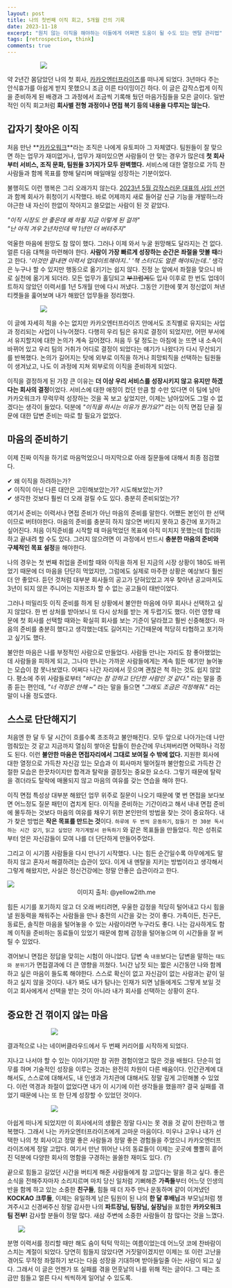 ```yaml
---
layout: post
title: 나의 첫번째 이직 회고, 5개월 간의 기록
date: 2023-11-18
excerpt: "원치 않는 이직을 해야하는 이들에게 어쩌면 도움이 될 수도 있는 멘탈 관리법"
tags: [retrospection, think]
comments: true
---
```


<div style="width:70% !important; margin:0 auto">
<img src="https://github.com/xrabcde/xrabcde.github.io/assets/56033755/da8d1e16-42c9-4c4b-9f60-1533fb48374c">
</div>

약 2년간 몸담았던 나의 첫 회사, [카카오엔터프라이즈](https://kakaoenterprise.com/)를 떠나게 되었다. 
3년마다 주는 안식휴가를 아쉽게 받지 못했으니 조금 이른 타이밍이긴 하다.
이 글은 갑작스럽게 이직을 준비하게 된 배경과 그 과정에서 조금씩 기록해 뒀던 마음가짐들을 모은 글이다.
일반적인 이직 회고처럼 **회사별 전형 과정이나 면접 복기 등의 내용을 다루지는 않는다.**

## 갑자기 찾아온 이직

처음 만난 **[카카오워크](https://www.kakaowork.com/)**라는 조직은 나에게 유토피아 그 자체였다. 
팀원들이 잘 맞으면 하는 업무가 재미없거나, 업무가 재미있으면 사람들이 안 맞는 경우가 많은데
**첫 회사부터 서비스, 조직 문화, 팀원들 3가지가 모두 완벽했다.** 
서비스에 대한 열정으로 가득 찬 사람들과 함께 목표를 향해 달리며 매일매일 성장하는 기분이었다.

불행히도 이런 행복은 그리 오래가지 않는다.
[2023년 5월 갑작스러운 대표의 사임 선언](https://biz.chosun.com/it-science/ict/2023/05/12/4VVY2G7OFVCT3DLQ3VHG4O6YKA/)과 함께 회사가 휘청이기 시작했다. 
바로 어제까지 새로 들어갈 신규 기능을 개발하느라 야근한 내 자신이 한없이 작아지고 쓸모없는 사람이 된 것 같았다. 

*"이직 시장도 안 좋은데 왜 하필 지금 이렇게 된 걸까"*  
*"난 아직 겨우 2년차인데 딱 1년만 더 버텨주지"* 

억울한 마음에 원망도 참 많이 했다. 그러나 이제 와서 누굴 원망해도 달라지는 건 없다. 얼른 다음 대책을 마련해야 한다.
**사람이 가장 빠르게 성장하는 순간은 좌절을 맛볼 때**라고 한다.
*'이것만 끝내면 이력서 업데이트해야지..' '책 스터디도 얼른 해야되는데..'* 
생각은 누구나 할 수 있지만 행동으로 옮기기는 쉽지 않다.
진정 눈 앞에서 좌절을 맞으니 바로 실천에 옮기게 되더라.
모든 업무가 홀딩되고 ~~부끄럽게도~~ 입사 이후로 한 번도 업데이트하지 않았던 이력서를 1년 5개월 만에 다시 꺼냈다.
그동안 기한에 쫓겨 정신없이 쳐낸 티켓들을 훑어보며 내가 해왔던 업무들을 정리했다. 

<div style="width:70% !important; margin:0 auto">
<img src="https://github.com/xrabcde/xrabcde.github.io/assets/56033755/896da056-08c5-4488-97f6-3002dfc97ebe">
</div>

이 글에 자세히 적을 수는 없지만 카카오엔터프라이즈 안에서도 조직별로 유지되는 사업과 정리되는 사업이 나누어졌다. 
다행히 우리 팀은 유지로 결정이 되었지만, 어떤 부서에서 유지할지에 대한 논의가 계속 길어졌다. 
처음 두 달 정도는 아침에 눈 뜨면 내 소속이 바뀌어 있고 우리 팀의 거취가 어디로 결정이 되었다는 얘기가 나왔다가 
다시 무산되기를 반복했다. 
논의가 길어지는 탓에 외부로 이직을 하거나 희망퇴직을 선택하는 팀원들이 생겨났고, 나도 이 과정에 지쳐 외부로의 이직을 준비하게 되었다. 

이직을 결정하게 된 가장 큰 이유는 **더 이상 우리 서비스를 성장시키지 않고 유지만 하겠다는 회사의 결정**이었다. 
서비스에 대한 애정이 컸던 만큼 할 수만 있다면 이 팀에 남아 카카오워크가 무럭무럭 성장하는 것을 꼭 보고 싶었지만, 이제는 남아있어도 그럴 수 없겠다는 생각이 들었다. 
덕분에 *"이직을 하시는 이유가 뭔가요?"* 라는 이직 면접 단골 질문에 대한 답변 준비는 따로 할 필요가 없었다.

## 마음의 준비하기

이제 진짜 이직을 하기로 마음먹었으니 마지막으로 아래 질문들에 대해서 최종 점검했다.

✔︎  왜 이직을 하려하는가?  
✔︎  이직이 아닌 다른 대안은 고민해보았는가? 시도해보았는가?  
✔︎  생각한 것보다 훨씬 더 오래 걸릴 수도 있다. 충분히 준비되었는가?  

여기서 준비는 이력서나 면접 준비가 아닌 마음의 준비를 말한다. 
어쨌든 본인이 한 선택이므로 버텨야한다. 마음의 준비를 충분히 하지 않으면 버티지 못하고 중간에 포기하고 싶어진다. 
처음 이직준비를 시작할 때 마음먹었던 목표에 아직 미치지 못했는데 합리화하고 끝내려 할 수도 있다.
그러지 않으려면 이 과정에서 반드시 **충분한 마음의 준비와 구체적인 목표 설정**을 해야한다. 

나의 경우는 첫 번째 취업을 준비할 때와 이직을 하게 된 지금의 시장 상황이 180도 바뀌었기 때문에 더 마음을 단단히 먹었지만, 그럼에도 실제로 마주한 상황은 예상보다 훨씬 더 안 좋았다.
듣던 것처럼 대부분 회사들의 공고가 닫혀있었고 겨우 찾아낸 공고마저도
3년이 되지 않은 주니어는 지원조차 할 수 없는 공고들이 태반이었다.

그러나 떠밀리듯 이직 준비를 하게 된 상황에서 불안한 마음에 아무 회사나 선택하고 싶지 않았다.
한 번 상처를 받아보니 또 다시 상처를 받는 게 두렵기도 했다. 
이런 영향 때문에 첫 회사를 선택할 때와는 확실히 회사를 보는 기준이 달라졌고 훨씬 신중해졌다. 
마음의 준비를 충분히 했다고 생각했는데도 
길어지는 기간때문에 적당히 타협하고 포기하고 싶기도 했다. 

불안한 마음은 나를 부정적인 사람으로 만들었다.
사람들 만나는 자리도 참 좋아했었는데 사람들을 피하게 되고, 
그나마 만나는 가까운 사람들에게는 계속 힘든 얘기만 늘어놓는 모습이 참 못나보였다. 
어쩌다 나간 자리에서 웃으며 괜찮은 척 하는 것도 쉽지 않았다.
평소에 주위 사람들로부터 *"바다는 참 강하고 단단한 사람인 것 같다."* 라는 말을 종종 듣는 편인데,
*"너 걱정은 안해 ~"* 라는 말을 들으면 
*"그래도 조금은 걱정해줘."* 라는 말이 나올 정도였다. 

## 스스로 단단해지기

처음엔 한 달 두 달 시간이 흐를수록 초조하고 불안해진다. 
모두 앞으로 나아가는데 나만 멈춰있는 것 같고 지금까지 열심히 쌓아온 탑들이 한순간에 무너져버리면 어떡하나 걱정도 된다. 
이런 **불안한 마음은 면접자리에서 그대로 보여질 수 밖에 없다.** 
지원한 회사에 대한 열정으로 가득찬 자신감 있는 모습과 
이 회사마저 떨어질까 불안함으로 가득찬 간절한 모습은 한끗차이지만 
합격과 탈락을 결정짓는 중요한 요소다.
그렇기 때문에 탈락을 겪더라도
탈락에 매몰되지 않고 마음의 여유를 갖는 연습을 해야 한다.

이직 면접 특성상 대부분 해왔던 업무 위주로 질문이 나오기 때문에 몇 번 면접을 보다보면 어느정도 질문 패턴이 겹치게 된다. 
이직을 준비하는 기간이라고 해서 내내 면접 준비에 몰두하는 것보다 
마음의 여유를 채우기 위한 본인만의 방법을 찾는 것이 중요하다.
내가 찾은 방법은 **작은 목표를 만드는 것**이다.
`하루에 두 번씩 운동하기`, `잠들기 전 30분 독서하는 시간 갖기`, `읽고 싶었던 자기계발서 완독하기` 와 같은 목표들을 만들었다. 
작은 성취로부터 얻은 자신감들이 모여 나를 더 단단하게 만들어주었다. 

그리고 이 시기쯤 사람들을 다시 만나기 시작했다.
나는 힘든 순간일수록 아무에게도 말하지 않고 혼자서 해결하려는 습관이 있다. 
이게 내 멘탈을 지키는 방법이라고 생각해서 그렇게 해왔지만, 사실은 정신건강에는 정말 안좋은 습관이라고 한다. 

<div style="width:100% !important; margin:0 auto">
<img src="https://github.com/xrabcde/xrabcde.github.io/assets/56033755/8ad2d425-44e1-4a11-a148-2f07828db514">
<figcaption align=center>이미지 출처: @yellow2ith.me</figcaption>
</div>

힘든 시기를 포기하지 않고 더 오래 버티려면, 우울한 감정을 적당히 털어내고 
다시 힘을 낼 원동력을 채워주는 사람들을 만나 충전의 시간을 갖는 것이 좋다.
가족이든, 친구든, 동료든, 솔직한 마음을 털어놓을 수 있는 사람이라면 누구라도 좋다. 
나는 감사하게도 함께 이직을 준비하는 동료들이 있었기 때문에 
함께 감정을 털어놓으며 이 시간들을 잘 버틸 수 있었다. 

겪어보니 면접은 정답을 맞히는 시험이 아니었다.
답변 속 `내용`보다는 답변을 말하는 `태도와 분위기`가 면접결과에 더 큰 영향을 끼쳤다. 
1시간 남짓 되는 짧은 시간동안 나와 함께하고 싶은 마음이 들도록 해야한다.
스스로 확신이 없고 자신감이 없는 사람과는 같이 일하고 싶지 않을 것이다.
내가 봐도 내가 탐나는 인재가 되면 남들에게도 그렇게 보일 것이고 
회사에게서 선택을 받는 것이 아니라 내가 회사를 선택하는 상황이 온다. 

## 중요한 건 꺾이지 않는 마음

<div style="width:60% !important; margin:0 auto">
<img src="https://github.com/xrabcde/xrabcde.github.io/assets/56033755/2909e623-b953-40c6-bb63-c37d1cbd80e0">
</div>

결과적으로 나는 네이버클라우드에서 두 번째 커리어를 시작하게 되었다. 

지나고 나서야 할 수 있는 이야기지만 참 귀한 경험이었고 많은 것을 배웠다. 
단순히 업무를 하며 기술적인 성장을 이루는 것과는 완전히 차원이 다른 배움이다. 
인간관계에 대해서도, 스스로에 대해서도, 내 인생과 가치관에 대해서도 정말 깊게 고민해볼 수 있었다.
이런 역경과 좌절이 없었다면 내가 이 시기에 이런 생각들을 했을까? 
결국 실패를 겪었기 때문에 나는 또 한 단계 성장할 수 있었던 것이다.

<div style="width:60% !important; margin:0 auto">
<img src="https://github.com/xrabcde/xrabcde.github.io/assets/56033755/3a76be56-9bb4-49c2-8419-89bf17335a40">
</div>

아쉽게 떠나게 되었지만 이 회사에서의 생활은 정말 다시는 못 겪을 것 같이 찬란하고 행복했다.
그래서 나는 카카오엔터프라이즈에게 고마운 마음이다.
미우나 고우나 내가 선택한 나의 첫 회사이고 정말 좋은 사람들과 정말 좋은 경험들을 주었으니 
카카오엔터프라이즈에게 정말 고맙다. 
여기서 만난 뛰어난 나의 동료들이 이제는 곳곳에 뿔뿔히 흩어진 덕분에 다양한 회사의 명함을 구경하는 쏠쏠한 재미도 있다. (?)

끝으로 힘들고 길었던 시간을 버티게 해준 사람들에게 참 고맙다는 말을 하고 싶다.
좋은 소식을 전해주자마자 소리지르며 마치 당신 일처럼 기뻐해준 **가족들**부터 
어느덧 인생의 반을 함께 하고 있는 소중한 **친구들**, 
힘들 때 더 자주 만나 운동하며 같이 이겨냈던 **KOCKAO 크루들**, 
이제는 유일하게 남은 팀원이 된 나의 **한 달 후배님**과 
부모님처럼 챙겨주시고 신경써주신 정말 감사한 나의 **파트장님, 팀장님, 실장님**을 포함한
**카카오워크 팀 전부!** 감사할 분들이 정말 많다. 
새삼 주변에 소중한 사람들이 참 많다는 것을 느꼈다. 

<div style="width:90% !important; margin:0 auto">
<img src="https://github.com/xrabcde/xrabcde.github.io/assets/56033755/73e768c2-7bb6-4968-9be0-e0f1e567cb2c">
</div>

분명 이력서를 정리할 때만 해도 숨이 턱턱 막히는 여름이었는데 
어느덧 코에 찬바람이 스치는 계절이 되었다. 
당연히 힘들지 않았다면 거짓말이겠지만 이제는 또 이런 고난을 겪어도 
무작정 좌절하기 보다는 다음 성장을 기대하며 받아들일줄 아는 사람이 되고 싶다. 
그래서 이 글은 언젠가 또 실패를 겪을 먼훗날의 나를 위해 적는 글이다. 
그 때는 조금만 힘들고 얼른 다시 씩씩하게 일어날 수 있도록. 
